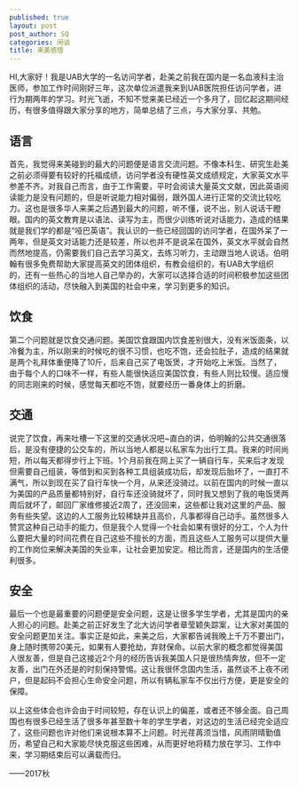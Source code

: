```yaml
---
published: true
layout: post
post_author: SQ
categories: 闲谈
title: 来美感悟
---
```


HI,大家好！我是UAB大学的一名访问学者，赴美之前我在国内是一名血液科主治医师，参加工作时间刚好三年，这次单位派遣我来到UAB医院担任访问学者，进行为期两年的学习。时光飞逝，不知不觉来美已经近一个多月了，回忆起这期间经历，有很多值得跟大家分享的地方，简单总结了三点，与大家分享、共勉。

<!--more-->
## 语言

首先，我觉得来美碰到的最大的问题便是语言交流问题。不像本科生、研究生赴美之前必须得要有较好的托福成绩，访问学者没有硬性英文成绩规定，大家英文水平参差不齐。对我自己而言，由于工作需要，平时会阅读大量英文文献，因此英语阅读能力是没有问题的，但是听说能力相对偏弱，跟外国人进行正常的交流比较吃力。这也是很多华人来美之后遇到最大的问题，听不懂，说不出，别人说话干瞪眼。国内的英文教育是以语法、读写为主，而很少训练听说对话能力，造成的结果就是我们学的都是“哑巴英语”。我认识的一些已经回国的访问学者，在国外呆了一两年，但是英文对话能力还是较差，所以也并不是说呆在国外，英文水平就会自然而然地提高，仍需要我们自己去学习英文，去练习听力，主动跟当地人说话。伯明翰有很多免费帮助大家提高英文的团体组织，有教会组织的，有UAB大学组织的，还有一些热心的当地人自己举办的，大家可以选择合适的时间积极参加这些团体组织的活动，尽快融入到美国的社会中来，学习到更多的知识。

## 饮食

第二个问题就是饮食交通问题。美国饮食跟国内饮食差别很大，没有米饭面条，以冷餐为主，所以刚来的时候吃的很不习惯，也吃不饱，还会拉肚子，造成的结果就是两个礼拜体重便降了10斤，后来自己买了电饭煲，才开始吃上米饭。当然了，由于每个人的口味不一样，有些人能很快适应美国饮食，有些人则比较慢。适应慢的同志刚来的时候，感觉每天都吃不饱，就要经历一番身体上的折磨。

## 交通

说完了饮食，再来吐槽一下这里的交通状况吧~直白的讲，伯明翰的公共交通很落后，是没有便捷的公交车的，所以当地人都是以私家车为出行工具。我来的时间尚短，所以每天都得步行上下班。1个月前我在网上买了一辆自行车，买来后才发现但需要自己组装，等借到和买到各种工具组装成功后，却发现后胎坏了，一直打不满气，所以到现在买了自行车快一个月，从来还没骑过。以前在国内的时候一直以为美国的产品质量都特别好，自行车还没骑就坏了，同时我又想到了我的电饭煲两周后就坏了，邮回厂家维修接近2周了，还没回来，这些都让我对这里的产品、服务有些失望。这边的人工服务比较稀缺并且高价，凡事都得自己动手。虽然很多人赞赏这种自己动手的能力，但是我个人觉得一个社会如果有很好的分工，个人为什么要把大量的时间花费在自己这些不擅长的方面，而且这些人工服务可以提供大量的工作岗位来解决美国的失业率，让社会更加安定。相比而言，还是国内的生活便利很多。

## 安全

最后一个也是最重要的问题便是安全问题，这是让很多学生学者，尤其是国内的亲人担心的问题。赴美之前正好发生了北大访问学者章莹颖失踪案，让大家对美国的安全问题更加关注。事实正是如此，来美之后，大家都告诫我晚上千万不要出门，身上随时携带20美元，如果有人要抢劫，弃财保命。以前大家的概念都觉得美国人很友善，但是自己这接近2个月的经历告诉我美国人只是很热情奔放，但不一定友善，出门在外还是的时刻保持警惕。这让我很怀念国内生活，虽然谈不上夜不闭户，但是起码不会担心生命安全问题，所以有辆私家车不仅出行方便，更是安全的保障。

以上这些体会也许会由于时间较短，存在认识上的偏差，或者还不够全面。自己周围也有很多已经生活了很多年甚至数十年的学生学者，对这边的生活已经完全适应了，这些问题也许对他们来说根本算不上问题。时光荏苒须当惜，风雨阴晴勤值历，希望自己和大家能尽快克服这些困难，从而更好地将精力放在学习、工作中来，学习期结束后可以满载而归。

——2017秋
